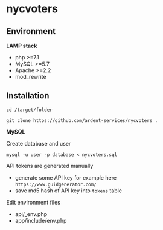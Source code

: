 # nycvoters

## Environment

**LAMP stack**
*	php >=7.1
*	MySQL >=5.7
*	Apache >=2.2
*	mod_rewrite


## Installation
`cd /target/folder`

`git clone https://github.com/ardent-services/nycvoters .`


**MySQL**

Create database and user

`mysql -u user -p database < nycvoters.sql`

API tokens are generated manually
*	generate some API key for example here `https://www.guidgenerator.com/`
*	save md5 hash of API key into `tokens` table

Edit environment files
*	api/_env.php
*	app/include/env.php
